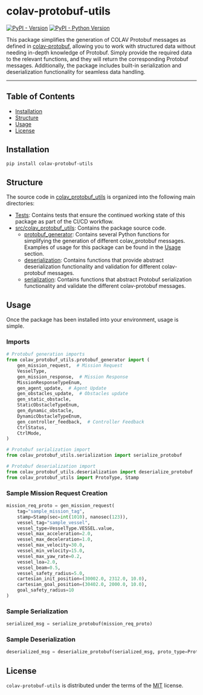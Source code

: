 # colav-protobuf-utils

[![PyPI - Version](https://img.shields.io/pypi/v/colav-protobuf-utils.svg)](https://pypi.org/project/colav-protobuf-utils)
[![PyPI - Python Version](https://img.shields.io/pypi/pyversions/colav-protobuf-utils.svg)](https://pypi.org/project/colav-protobuf-utils)

This package simplifies the generation of COLAV Protobuf messages as defined in [colav-protobuf](https://pypi.org/project/colav-protobuf/), allowing you to work with structured data without needing in-depth knowledge of Protobuf. Simply provide the required data to the relevant functions, and they will return the corresponding Protobuf messages. Additionally, the package includes built-in serialization and deserialization functionality for seamless data handling.

-----

## Table of Contents

- [Installation](#installation)
- [Structure](#structure)
- [Usage](#usage)
- [License](#license)

## Installation

```bash
pip install colav-protobuf-utils
```

## Structure

The source code in [colav_protobuf_utils](https://github.com/RyanMcKeeQUB/colav-protobuf-utils) is organized into the following main directories:

- [Tests](https://github.com/RyanMcKeeQUB/colav-protobuf-utils/tree/master/tests): Contains tests that ensure the continued working state of this package as part of the CI/CD workflow.
- [src/colav_protobuf_utils](https://github.com/RyanMcKeeQUB/colav-protobuf-utils/tree/master/src/colav_protobuf_utils): Contains the package source code.
    - [protobuf_generator](https://github.com/RyanMcKeeQUB/colav-protobuf-utils/tree/master/src/colav_protobuf_utils/protobuf_generator): Contains several Python functions for simplifying the generation of different colav_protobuf messages. Examples of usage for this package can be found in the [Usage](#usage) section.
    - [deserialization](https://github.com/RyanMcKeeQUB/colav-protobuf-utils/tree/master/src/colav_protobuf_utils/deserialization): Contains functions that provide abstract deserialization functionality and validation for different colav-protobuf messages.
    - [serialization](https://github.com/RyanMcKeeQUB/colav-protobuf-utils/tree/master/src/colav_protobuf_utils/serialization): Contains functions that abstract Protobuf serialization functionality and validate the different colav-protobuf messages.

## Usage

Once the package has been installed into your environment, usage is simple.

### Imports

```python
# Protobuf generation imports
from colav_protobuf_utils.protobuf_generator import (
    gen_mission_request,  # Mission Request 
    VesselType,
    gen_mission_response,  # Mission Response
    MissionResponseTypeEnum,
    gen_agent_update,  # Agent Update
    gen_obstacles_update,  # Obstacles update
    gen_static_obstacle, 
    StaticObstacleTypeEnum,
    gen_dynamic_obstacle,
    DynamicObstacleTypeEnum,
    gen_controller_feedback,  # Controller Feedback
    CtrlStatus,
    CtrlMode,
)

# Protobuf serialization import
from colav_protobuf_utils.serialization import serialize_protobuf

# Protobuf deserialization import
from colav_protobuf_utils.deserialization import deserialize_protobuf
from colav_protobuf_utils import ProtoType, Stamp
```

### Sample Mission Request Creation

```python
mission_req_proto = gen_mission_request(
    tag="sample_mission_tag",
    stamp=Stamp(sec=int(1010), nanosec(123)),
    vessel_tag="sample_vessel",
    vessel_type=VesselType.VESSEL.value,
    vessel_max_acceleration=2.0,
    vessel_max_deceleration=1.0,
    vessel_max_velocity=30.0,
    vessel_min_velocity=15.0,
    vessel_max_yaw_rate=0.2,
    vessel_loa=2.0,
    vessel_beam=0.5,
    vessel_safety_radius=5.0,
    cartesian_init_position=(30002.0, 2312.0, 10.0),
    cartesian_goal_position=(30402.0, 2000.0, 10.0),
    goal_safety_radius=10
)
```

### Sample Serialization

```python
serialized_msg = serialize_protobuf(mission_req_proto)
```

### Sample Deserialization

```python
deserialized_msg = deserialize_protobuf(serialized_msg, proto_type=ProtoType.MISSION_REQUEST)
```

## License

`colav-protobuf-utils` is distributed under the terms of the [MIT](https://spdx.org/licenses/MIT.html) license.
